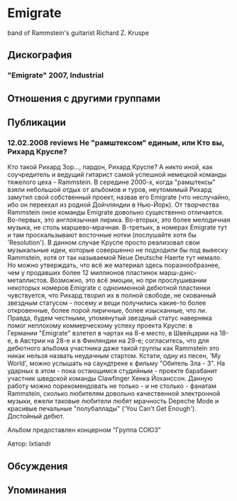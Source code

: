 # Emigrate

band of Rammstein's guitarist Richard Z. Kruspe

## Дискография

### "Emigrate" 2007, Industrial




## Отношения с другими группами


## Публикации

### 12.02.2008 reviews Не &quot;рамштексом&quot; единым, или Кто вы, Рихард Круспе?

<P>Кто такой Рихард Зор..., пардон, Рихард Круспе? А никто иной, как соучредитель и ведущий гитарист самой успешной немецкой команды тяжелого цеха - Rammstein. В середине 2000-х, когда "рамштексы" взяли небольшой отдых от альбомов и туров, неутомимый Рихард замутил свой собственный проект, назвав его Emigrate (что неслучайно, ибо он переехал из родной Дойчляндии в Нью-Йорк). От творчества Rammstein оное команды Emigrate довольно существенно отличается. Во-первых, это англоязычная лирика. Во-вторых, это более мелодичная музыка, не столь маршево-мрачная. В-третьих, в номерах Emigrate тут и там проскальзывают восточные нотки (послушайте хотя бы 'Resolution'). В данном случае Круспе просто реализовал свои музыкальные идеи, которые совершенно не подходили бы под вывеску Rammstein, хотя от так называемой Neue Deutsche Haerte тут немало. Но можно утверждать, что всё же материал&nbsp;здесь поразнообразнее, чем у продавших более 12 миллионов пластинок марш-дэнс-металлистов. Возможно, это всё эмоции, но при прослушивании некоторых номеров Emigrate с одноименной дебютной пластинки чувствуется, что Рихард творил их в полной свободе, не скованный звездным статусом - посему и вещи получились какие-то более откровенные, более порой лиричные, более изысканные, что ли. Правда, будем честными, упомянутый звездный статус наверняка помог неплохому коммерческому успеху проекта Круспе: в Германии&nbsp;"Emigrate" взлетел в чартах на 8-е место, в Швейцарии на 18-е, в Австрии на 28-е и в Финляндии на 29-е; согласитесь, что для дебютного альбома участника даже такой группы как Rammstein это никак нельзя назвать неудачным стартом. Кстати, одну из песен, 'My World', можно услышать на саундтреке к фильму "Обитель Зла - 3". На ударных в этом - пока остающимся студийным - проекте барабанит участник шведской команды Clawfinger Хенка Йоханссон. Данную работу можно порекомендовать не только - и не столько - фанатам Rammstein, сколько любителям довольно качественной электронной музыки, ежели таковые любители любят мрачность Depeche Mode и красивые печальные "полубаллады" ('You Can't Get Enough'). Достойный дебют.</P>
<P>Альбом предоставлен концерном "Группа СОЮЗ"</P>
Автор: Ixtiandr


## Обсуждения


## Упоминания

